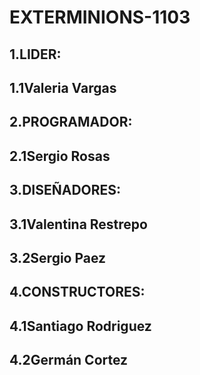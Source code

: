 # EXTERMINIONS-1103

## 1.LIDER:

## 1.1Valeria Vargas

## 2.PROGRAMADOR:

## 2.1Sergio Rosas

## 3.DISEÑADORES:

## 3.1Valentina Restrepo

## 3.2Sergio Paez

## 4.CONSTRUCTORES:

## 4.1Santiago Rodriguez

## 4.2Germán Cortez
